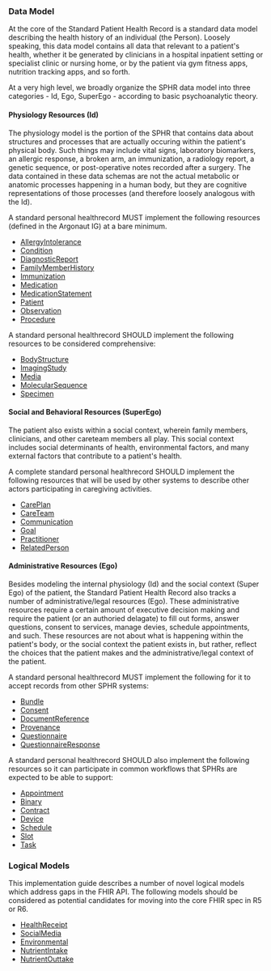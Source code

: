 ### Data Model

At the core of the Standard Patient Health Record is a standard data model describing the health history of an individual (the Person).  Loosely speaking, this data model contains all data that relevant to a patient's health, whether it be generated by clinicians in a hospital inpatient setting or specialist clinic or nursing home, or by the patient via gym fitness apps, nutrition tracking apps, and so forth.  

At a very high level, we broadly organize the SPHR data model into three categories - Id, Ego, SuperEgo - according to basic psychoanalytic theory.  

#### Physiology Resources (Id)

The physiology model is the portion of the SPHR that contains data about structures and processes that are actually occuring within the patient's physical body.  Such things may include vital signs, laboratory biomarkers, an allergic response, a broken arm, an immunization, a radiology report, a genetic sequence, or post-operative notes recorded after a surgery.  The data contained in these data schemas are not the actual metabolic or anatomic processes happening in a human body, but they are cognitive representations of those processes (and therefore loosely analogous with the Id).

A standard personal healthrecord MUST implement the following resources (defined in the Argonaut IG) at a bare minimum.

- [AllergyIntolerance](https://www.hl7.org/fhir/allergyintolerance.html)
- [Condition](https://www.hl7.org/fhir/condition.html)
- [DiagnosticReport](https://www.hl7.org/fhir/diagnosticreport.html)
- [FamilyMemberHistory](https://www.hl7.org/fhir/familymemberhistory.html)
- [Immunization](https://www.hl7.org/fhir/immunization.html)
- [Medication](https://www.hl7.org/fhir/medication.html)
- [MedicationStatement](https://www.hl7.org/fhir/medicationstatement.html)
- [Patient](https://www.hl7.org/fhir/patient.html)
- [Observation](https://www.hl7.org/fhir/observation.html)
- [Procedure](https://www.hl7.org/fhir/procedure.html)

A standard personal healthrecord SHOULD implement the following resources to be considered comprehensive:

- [BodyStructure](https://www.hl7.org/fhir/bodystructure.html)
- [ImagingStudy](https://www.hl7.org/fhir/imagingstudy.html)
- [Media](https://www.hl7.org/fhir/media.html)
- [MolecularSequence](https://www.hl7.org/fhir/molecularsequence.html)
- [Specimen](https://www.hl7.org/fhir/specimen.html)

#### Social and Behavioral Resources (SuperEgo)

The patient also exists within a social context, wherein family members, clinicians, and other careteam members all play.  This social context includes social determinants of health, environmental factors, and many external factors that contribute to a patient's health.  

A complete standard personal healthrecord SHOULD implement the following resources that will be used by other systems to describe other actors participating in caregiving activities.  

- [CarePlan](https://www.hl7.org/fhir/careplan.html)
- [CareTeam](https://www.hl7.org/fhir/careteam.html)
- [Communication](https://www.hl7.org/fhir/communication.html)
- [Goal](https://www.hl7.org/fhir/goal.html)
- [Practitioner](https://www.hl7.org/fhir/practitioner.html)
- [RelatedPerson](https://www.hl7.org/fhir/relatedperson.html)


#### Administrative Resources (Ego)

Besides modeling the internal physiology (Id) and the social context (Super Ego) of the patient, the Standard Patient Health Record also tracks a number of administrative/legal resources (Ego).  These administrative resources require a certain amount of executive decision making and require the patient (or an authoried delagate) to fill out forms, answer questions, consent to services, manage devies, schedule appointments, and such.  These resources are not about what is happening within the patient's body, or the social context the patient exists in, but rather, reflect the choices that the patient makes and the administrative/legal context of the patient.  

A standard personal healthrecord MUST implement the following for it to accept records from other SPHR systems:

- [Bundle](https://www.hl7.org/fhir/bundle.html)
- [Consent](https://www.hl7.org/fhir/consent.html)
- [DocumentReference](https://www.hl7.org/fhir/diagnosticresource.html)
- [Provenance](https://www.hl7.org/fhir/provenance.html)
- [Questionnaire](https://www.hl7.org/fhir/questionnaire.html)
- [QuestionnaireResponse](https://www.hl7.org/fhir/questionnaireresponse.html)

A standard personal healthrecord SHOULD also implement the following resources so it can participate in common workflows that SPHRs are expected to be able to support:

- [Appointment](https://www.hl7.org/fhir/appointment.html)
- [Binary](https://www.hl7.org/fhir/binary.html)
- [Contract](https://www.hl7.org/fhir/contract.html)
- [Device](https://www.hl7.org/fhir/device.html)
- [Schedule](https://www.hl7.org/fhir/schedule.html)
- [Slot](https://www.hl7.org/fhir/slot.html)
- [Task](https://www.hl7.org/fhir/task.html)


### Logical Models

This implementation guide describes a number of novel logical models which address gaps in the FHIR API.  The following models should be considered as potential candidates for moving into the core FHIR spec in R5 or R6.  

- [HealthReceipt]()
- [SocialMedia]()
- [Environmental]()
- [NutrientIntake]()
- [NutrientOuttake]()
